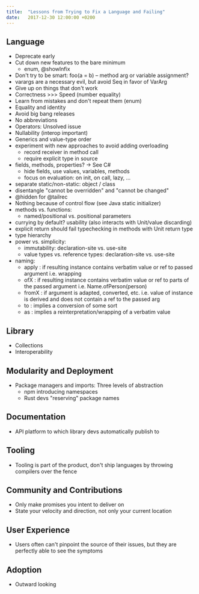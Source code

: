 ```yaml
---
title:  "Lessons from Trying to Fix a Language and Failing"
date:   2017-12-30 12:00:00 +0200
---
```


## Language
- Deprecate early
- Cut down new features to the bare minimum
  - enum, @showInfix
- Don't try to be smart: foo(a = b) – method arg or variable assignment?
- varargs are a necessary evil, but avoid Seq in favor of VarArg
- Give up on things that don't work
- Correctness >>> Speed (number equality)
- Learn from mistakes and don't repeat them (enum)
- Equality and identity
- Avoid big bang releases
- No abbreviations
- Operators: Unsolved issue
- Nullability (interop important)
- Generics and value-type order
- experiment with new approaches to avoid adding overloading
  - record receiver in method call
  - require explicit type in source
- fields, methods, properties? -> See C#
  - hide fields, use values, variables, methods
  - focus on evaluation: on init, on call, lazy, ...
- separate static/non-static: object / class
- disentangle "cannot be overridden" and "cannot be changed"
- @hidden for @tailrec
- Nothing because of control flow (see Java static initializer)
- methods vs. functions:
  - named/positional vs. positional parameters
- currying by default? usability (also interacts with Unit/value discarding)
- explicit return should fail typechecking in methods with Unit return type
- type hierarchy
- power vs. simplicity:
  - immutability: declaration-site vs. use-site
  - value types vs. reference types: declaration-site vs. use-site
- naming:
  - apply   : if resulting instance contains verbatim value or ref to passed argument
              i.e. wrapping
  - ofX     : if resulting instance contains verbatim value or ref to parts of the passed argument
              i.e. Name.ofPerson(person)
  - fromX   : if argument is adapted, converted, etc.
              i.e. value of instance is derived and does not contain a ref to the passed arg
  - to      : implies a conversion of some sort
  - as      : implies a reinterpretation/wrapping of a verbatim value


## Library
- Collections
- Interoperability

## Modularity and Deployment
- Package managers and imports: Three levels of abstraction
  - npm introducing namespaces
  - Rust devs "reserving" package names

## Documentation
- API platform to which library devs automatically publish to

## Tooling
- Tooling is part of the product, don't ship languages by throwing compilers over the fence

## Community and Contributions
- Only make promises you intent to deliver on
- State your velocity and direction, not only your current location

## User Experience
- Users often can't pinpoint the source of their issues, but they are perfectly able to see the symptoms

## Adoption
- Outward looking
